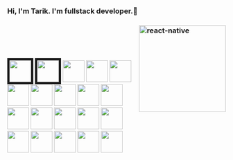 <link rel="stylesheet" href="https://cdnjs.cloudflare.com/ajax/libs/animate.css/4.1.1/animate.min.css"/>
<h3 class="animate__animated animate__bounce">Hi, I'm Tarik. I'm fullstack developer.👋<h3/>

<img src="https://github.com/mrtarikozturk/mrtarikozturk/blob/master/animation_500_kd7ngokt.gif" alt="react-native" width="200" height="200" align="right" style="max-width:100%;">


<img src="https://camo.githubusercontent.com/ecdf091dc9f099a6db3e61242963a3a5412ae6a8/687474703a2f2f696d672e736869656c64732e696f2f62616467652f746563682d737461636b2d3036393066612e7376673f7374796c653d666c6174" alt="" data-canonical-src="http://img.shields.io/badge/tech-stack-0690fa.svg?style=flat" style="max-width:100%;">
<br/>
<br/>
<br/>
<br/>
<p>
 <img src="https://github.com/mrtarikozturk/mrtarikozturk/blob/master/c%23.png" width="50" height="50" border="5">
<img src="https://github.com/mrtarikozturk/mrtarikozturk/blob/master/css3.png" width="50" height="50" border="5">
<img src="https://github.com/mrtarikozturk/mrtarikozturk/blob/master/dj.png" width="50" height="50">
<img src="https://github.com/mrtarikozturk/mrtarikozturk/blob/master/drive.png" width="50" height="50">
<img src="https://github.com/mrtarikozturk/mrtarikozturk/blob/master/es6.jpg" width="50" height="50">
<img src="https://github.com/mrtarikozturk/mrtarikozturk/blob/master/font.jpg" width="50" height="50">
<img src="https://github.com/mrtarikozturk/mrtarikozturk/blob/master/git.png" width="50" height="50">
<img src="https://github.com/mrtarikozturk/mrtarikozturk/blob/master/gmail.jpg" width="50" height="50">
<img src="https://github.com/mrtarikozturk/mrtarikozturk/blob/master/html.png" width="50" height="50">
<img src="https://github.com/mrtarikozturk/mrtarikozturk/blob/master/jira.jpg" width="50" height="50">
<img src="https://github.com/mrtarikozturk/mrtarikozturk/blob/master/mysql.png" width="50" height="50">
<img src="https://github.com/mrtarikozturk/mrtarikozturk/blob/master/node.png" width="50" height="50">
<img src="https://github.com/mrtarikozturk/mrtarikozturk/blob/master/postman.png" width="50" height="50">
<img src="https://github.com/mrtarikozturk/mrtarikozturk/blob/master/react.jpg" width="50" height="50">
<img src="https://github.com/mrtarikozturk/mrtarikozturk/blob/master/sgithub.png" width="50" height="50">
<img src="https://github.com/mrtarikozturk/mrtarikozturk/blob/master/sass.png" width="50" height="50">
<img src="https://github.com/mrtarikozturk/mrtarikozturk/blob/master/slack0.jpg" width="50" height="50">
<img src="https://github.com/mrtarikozturk/mrtarikozturk/blob/master/reactt.png" width="50" height="50">
<img src="https://github.com/mrtarikozturk/mrtarikozturk/blob/master/stackover.png" width="50" height="50">
<img src="https://github.com/mrtarikozturk/mrtarikozturk/blob/master/vs.png" width="50" height="50">
<p/>



<!--
**mrtarikozturk/mrtarikozturk** is a ✨ _special_ ✨ repository because its `README.md` (this file) appears on your GitHub profile.

Here are some ideas to get you started:

- 🔭 I’m currently working on ...
- 🌱 I’m currently learning ...
- 👯 I’m looking to collaborate on ...
- 🤔 I’m looking for help with ...
- 💬 Ask me about ...
- 📫 How to reach me: ...
- 😄 Pronouns: ...
- ⚡ Fun fact: ...
-->
